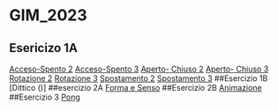 # GIM_2023

 ## Esericizo 1A 
[Acceso-Spento 2]()
[Acceso-Spento 3]()
[Aperto- Chiuso 2]()
[Aperto- Chiuso 3]()
[Rotazione 2]()
[Rotazione 3]()
[Spostamento 2]()
[Spostamento 3]()
##Esercizio 1B
[Dittico ()]
##esercizio 2A
[Forma e Senso]()
##Esercizio 2B
[Animazione]()
##Esercizio 3
[Pong]()



